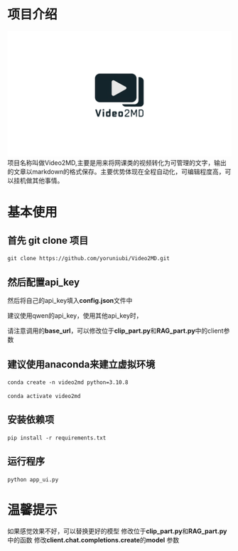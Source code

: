 # 项目介绍 #
!["logo"](./logo.png)
项目名称叫做Video2MD,主要是用来将网课类的视频转化为可管理的文字，输出的文章以markdown的格式保存。主要优势体现在全程自动化，可编辑程度高，可以挂机做其他事情。

# 基本使用 #
## 首先 git clone 项目
`git clone https://github.com/yoruniubi/Video2MD.git`
## 然后配置api_key
然后将自己的api_key填入**config.json**文件中

建议使用qwen的api_key，使用其他api_key时，

请注意调用的**base_url**，可以修改位于**clip_part.py**和**RAG_part.py**中的client参数

## 建议使用anaconda来建立虚拟环境  
`conda create -n video2md python=3.10.8`

`conda activate video2md`
## 安装依赖项
`pip install -r requirements.txt`
## 运行程序
`python app_ui.py`
# 温馨提示 #
如果感觉效果不好，可以替换更好的模型
修改位于**clip_part.py**和**RAG_part.py**中的函数
修改**client.chat.completions.create**的**model** 参数 


